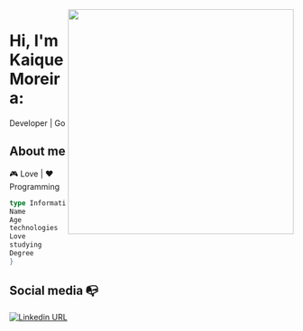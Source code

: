 <img align="right" width="400" height="400" src="https://media.giphy.com/media/10RgZyfaX0HBSg/giphy.gif">


# Hi, I'm Kaique Moreira:

Developer | Go

## About me 

 :video_game: Love | :heart: Programming
```go
type Informations struct {
Name          string  `json:"Kaique Moreira"`
Age           int     `json:"27"`
technologies  string  `json:"Go, ReactJs, ReactNative"`
Love          string  `json:"Games, My wife and children"`
studying      string  `json:"Flutter, TDD, CleanCode"`
Degree        string  ´json:"Graduate of Computer Information Systems | Uniesp"`
}
```
## Social media :mailbox_with_no_mail:

[![Linkedin URL](https://img.shields.io/twitter/url?color=%230072b1&label=connect&logo=linkedin&logoColor=%230072b1&style=flat-square&url=https%3A%2F%2Fwww.linkedin.com%2Fin%2Falejandro-ramirez-ciceros%2F)](https://www.linkedin.com/in/kaique-moreira-logstay/)


